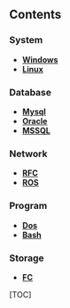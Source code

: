 ## Contents
### System
* **[Windows](./system/windows.md)**
* **[Linux](./system/linux.md)**

### Database
* **[Mysql](./database/mysql.md)**
* **[Oracle](./database/oracle.md)**
* **[MSSQL](./database/mssql.md)**

### Network
* **[RFC](./network/rfc.md)**
* **[ROS](./network/ros.md)**

### Program
* **[Dos](./program/dos.md)**
* **[Bash](./program/bash.md)**

### Storage
* **[FC](./storage/fc.md)**

[TOC]
